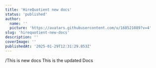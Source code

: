 ```yaml
---
title: 'HireQuotient new docs'
status: 'published'
author:
  name: ''
  picture: 'https://avatars.githubusercontent.com/u/168521089?v=4'
slug: 'hirequotient-new-docs'
description: ''
coverImage: ''
publishedAt: '2025-01-29T12:31:29.853Z'
---
```


/This is new docs This is the updated Docs